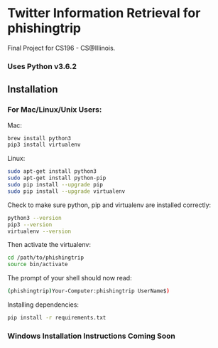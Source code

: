 # Twitter Information Retrieval for phishingtrip

Final Project for CS196 - CS@Illinois.

### Uses Python v3.6.2

## Installation

### For Mac/Linux/Unix Users:

Mac:
```bash
brew install python3
pip3 install virtualenv
```

Linux:
```bash
sudo apt-get install python3
sudo apt-get install python-pip
sudo pip install --upgrade pip
sudo pip install --upgrade virtualenv
```

Check to make sure python, pip and virtualenv are installed correctly:
```bash
python3 --version
pip3 --version
virtualenv --version
```

Then activate the virtualenv:
```bash
cd /path/to/phishingtrip
source bin/activate
```

The prompt of your shell should now read:
```bash
(phishingtrip)Your-Computer:phishingtrip UserName$)
```

Installing dependencies:
```bash
pip install -r requirements.txt
```


### Windows Installation Instructions Coming Soon